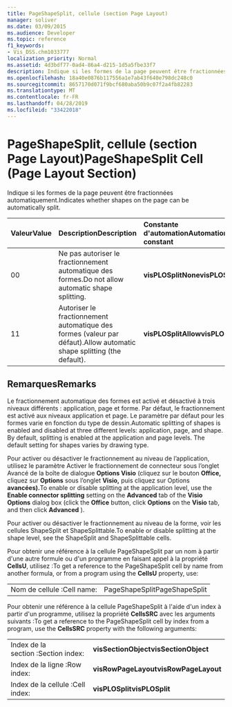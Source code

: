 ```yaml
---
title: PageShapeSplit, cellule (section Page Layout)
manager: soliver
ms.date: 03/09/2015
ms.audience: Developer
ms.topic: reference
f1_keywords:
- Vis_DSS.chm1033777
localization_priority: Normal
ms.assetid: 4d3bdf77-0ad4-86a4-d215-1d5a5fbe33f7
description: Indique si les formes de la page peuvent être fractionnées automatiquement.
ms.openlocfilehash: 18a40e0876b117556a1e7ab43f640e798dc248c0
ms.sourcegitcommit: 8657170d071f9bcf680aba50b9c07f2a4fb82283
ms.translationtype: MT
ms.contentlocale: fr-FR
ms.lasthandoff: 04/28/2019
ms.locfileid: "33422018"
---
```

# <a name="pageshapesplit-cell-page-layout-section"></a><span data-ttu-id="db3e4-103">PageShapeSplit, cellule (section Page Layout)</span><span class="sxs-lookup"><span data-stu-id="db3e4-103">PageShapeSplit Cell (Page Layout Section)</span></span>

<span data-ttu-id="db3e4-104">Indique si les formes de la page peuvent être fractionnées automatiquement.</span><span class="sxs-lookup"><span data-stu-id="db3e4-104">Indicates whether shapes on the page can be automatically split.</span></span>
  
|<span data-ttu-id="db3e4-105">**Valeur**</span><span class="sxs-lookup"><span data-stu-id="db3e4-105">**Value**</span></span>|<span data-ttu-id="db3e4-106">**Description**</span><span class="sxs-lookup"><span data-stu-id="db3e4-106">**Description**</span></span>|<span data-ttu-id="db3e4-107">**Constante d'automation**</span><span class="sxs-lookup"><span data-stu-id="db3e4-107">**Automation constant**</span></span>|
|:-----|:-----|:-----|
|<span data-ttu-id="db3e4-108">0</span><span class="sxs-lookup"><span data-stu-id="db3e4-108">0</span></span>  <br/> |<span data-ttu-id="db3e4-109">Ne pas autoriser le fractionnement automatique des formes.</span><span class="sxs-lookup"><span data-stu-id="db3e4-109">Do not allow automatic shape splitting.</span></span>  <br/> |<span data-ttu-id="db3e4-110">**visPLOSplitNone**</span><span class="sxs-lookup"><span data-stu-id="db3e4-110">**visPLOSplitNone**</span></span> <br/> |
|<span data-ttu-id="db3e4-111">1</span><span class="sxs-lookup"><span data-stu-id="db3e4-111">1</span></span>  <br/> |<span data-ttu-id="db3e4-112">Autoriser le fractionnement automatique des formes (valeur par défaut).</span><span class="sxs-lookup"><span data-stu-id="db3e4-112">Allow automatic shape splitting (the default).</span></span>  <br/> |<span data-ttu-id="db3e4-113">**visPLOSplitAllow**</span><span class="sxs-lookup"><span data-stu-id="db3e4-113">**visPLOSplitAllow**</span></span> <br/> |
   
## <a name="remarks"></a><span data-ttu-id="db3e4-114">Remarques</span><span class="sxs-lookup"><span data-stu-id="db3e4-114">Remarks</span></span>

<span data-ttu-id="db3e4-p101">Le fractionnement automatique des formes est activé et désactivé à trois niveaux différents : application, page et forme. Par défaut, le fractionnement est activé aux niveaux application et page. Le paramètre par défaut pour les formes varie en fonction du type de dessin.</span><span class="sxs-lookup"><span data-stu-id="db3e4-p101">Automatic splitting of shapes is enabled and disabled at three different levels: application, page, and shape. By default, splitting is enabled at the application and page levels. The default setting for shapes varies by drawing type.</span></span> 
  
<span data-ttu-id="db3e4-118">Pour activer ou désactiver le fractionnement  au niveau de  l’application, utilisez le paramètre Activer le fractionnement de connecteur sous l’onglet Avancé de la boîte de dialogue **Options Visio** (cliquez sur le bouton **Office,** cliquez sur **Options** sous l’onglet **Visio,** puis cliquez sur Options **avancées).**</span><span class="sxs-lookup"><span data-stu-id="db3e4-118">To enable or disable splitting at the application level, use the **Enable connector splitting** setting on the **Advanced** tab of the **Visio Options** dialog box (click the **Office** button, click **Options** on the **Visio** tab, and then click **Advanced** ).</span></span> 
  
<span data-ttu-id="db3e4-119">Pour activer ou désactiver le fractionnement au niveau de la forme, voir les cellules ShapeSplit et ShapeSplittable.</span><span class="sxs-lookup"><span data-stu-id="db3e4-119">To enable or disable splitting at the shape level, see the ShapeSplit and ShapeSplittable cells.</span></span> 
  
<span data-ttu-id="db3e4-120">Pour obtenir une référence à la cellule PageShapeSplit par un nom à partir d'une autre formule ou d'un programme en faisant appel à la propriété **CellsU**, utilisez :</span><span class="sxs-lookup"><span data-stu-id="db3e4-120">To get a reference to the PageShapeSplit cell by name from another formula, or from a program using the **CellsU** property, use:</span></span> 
  
|||
|:-----|:-----|
|<span data-ttu-id="db3e4-121">Nom de cellule :</span><span class="sxs-lookup"><span data-stu-id="db3e4-121">Cell name:</span></span>  <br/> |<span data-ttu-id="db3e4-122">PageShapeSplit</span><span class="sxs-lookup"><span data-stu-id="db3e4-122">PageShapeSplit</span></span>  <br/> |
   
<span data-ttu-id="db3e4-123">Pour obtenir une référence à la cellule PageShapeSplit à l'aide d'un index à partir d'un programme, utilisez la propriété **CellsSRC** avec les arguments suivants :</span><span class="sxs-lookup"><span data-stu-id="db3e4-123">To get a reference to the PageShapeSplit cell by index from a program, use the **CellsSRC** property with the following arguments:</span></span> 
  
|||
|:-----|:-----|
|<span data-ttu-id="db3e4-124">Index de la section :</span><span class="sxs-lookup"><span data-stu-id="db3e4-124">Section index:</span></span>  <br/> |<span data-ttu-id="db3e4-125">**visSectionObject**</span><span class="sxs-lookup"><span data-stu-id="db3e4-125">**visSectionObject**</span></span> <br/> |
|<span data-ttu-id="db3e4-126">Index de la ligne :</span><span class="sxs-lookup"><span data-stu-id="db3e4-126">Row index:</span></span>  <br/> |<span data-ttu-id="db3e4-127">**visRowPageLayout**</span><span class="sxs-lookup"><span data-stu-id="db3e4-127">**visRowPageLayout**</span></span> <br/> |
|<span data-ttu-id="db3e4-128">Index de la cellule :</span><span class="sxs-lookup"><span data-stu-id="db3e4-128">Cell index:</span></span>  <br/> |<span data-ttu-id="db3e4-129">**visPLOSplit**</span><span class="sxs-lookup"><span data-stu-id="db3e4-129">**visPLOSplit**</span></span> <br/> |
   


